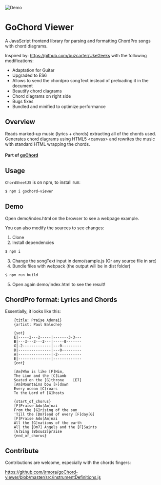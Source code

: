 ![Demo](https://github.com/jrmora/goChord-viewer/blob/master/GoChordViewer.png)

# GoChord Viewer

A JavaScript frontend library for parsing and formatting ChordPro songs with chord diagrams.

Inspired by: https://github.com/buzcarter/UkeGeeks with the following modifications:

- Adaptation for Guitar
- Upgraded to ES6
- Allows to send the chordpro songText instead of preloading it in the document
- Beautify chord diagrams
- Chord diagrams on right side
- Bugs fixes
- Bundled and minified to optimize performance

## Overview

Reads marked-up music (lyrics + chords) extracting all of the chords used.
Generates chord diagrams using HTML5 &lt;canvas&gt; and rewrites the music with standard HTML wrapping the chords.

#### Part of [goChord](https://gochord.com/)

## Usage

`ChordSheetJS` is on npm, to install run:

```sh
$ npm i gochord-viewer
```

## Demo

Open demo/index.html on the browser to see a webpage example.

You can also modify the sources to see changes:

1.  Clone
2.  Install dependencies

```sh
$ npm i
```

3.  Change the songText input in demo/sample.js (Or any source file in src)
4.  Bundle files with webpack (the output will be in dist folder)

```sh
$ npm run build
```

5.  Open again demo/index.html to see the result!

## ChordPro format: Lyrics and Chords

Essentially, it looks like this:

```
    {title: Praise Adonai}
    {artist: Paul Baloche}

    {sot}
    E|-----2---2-----|-------3-3---
    B|---3---3---3---|-----0-------
    G|-2-------------|---0---------
    D|---------------|---0---------
    A|---------------|-2-----------
    E|---------------|-------------
    {eot}

    [Am]Who is like [F]Him,
    The Lion and the [C]Lamb
    Seated on the [G]throne    [E7]
    [Am]Mountains bow [F]down
    Every ocean [C]roars
    To the Lord of [G]hosts

    {start_of_chorus}
    [F]Praise Ado[Am]nai
    From the [G]rising of the sun
    'Till the [Dm7]end of every [F]day[G]
    [F]Praise Ado[Am]nai
    All the [G]nations of the earth
    All the [Dm7] Angels and the [F]Saints
    [G]Sing [Bbsus2]praise
    {end_of_chorus}
```

## Contribute

Contributions are welcome, especially with the chords fingers:

https://github.com/jrmora/goChord-viewer/blob/master/src/instrumentDefinitions.js
